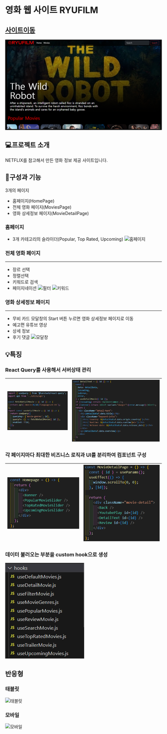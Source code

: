# 영화 웹 사이트 RYUFILM

## [사이트이동](https://ryufilm.netlify.app/)

![대표이미지](./images/ryuflix_representative.png)

## 💻프로젝트 소개

NETFLIX를 참고해서 만든 영화 정보 제공 사이트입니다.

## 📌구성과 기능

3개의 페이지

- 홈페이지(HomePage)
- 전체 영화 페이지(MoviesPage)
- 영화 상세정보 페이지(MovieDetailPage)

### 홈페이지

- 3개 카테고리의 슬라이더(Popular, Top Rated, Upcoming)
  ![홈페이지](./images/homepage.gif)

### 전체 영화 페이지

---

- 장르 선택
- 정렬선택
- 키워드로 검색
- 페이지네이션
  ![필터](./images/pc_moviespage1.gif)
  ![키워드](./images/pc_moviespage_search.gif)

### 영화 상세정보 페이지

---

- 무비 카드 모달창의 Start 버튼 누르면 영화 상세정보 페이지로 이동
- 예고편 유튜브 영상
- 상세 정보
- 후기 댓글
  ![모달창](./images/pc_moviedetailpage1.gif)
  <!-- ![예고편](./images/pc_moviedetailpage2.gif) -->

## 💡특징

### **React Query**를 사용해서 서버상태 관리

| ![react query](./images/react_query.png) | ![react query](./images/react_query2.png) |
| ---------------------------------------- | ----------------------------------------- |

### 각 페이지마다 최대한 비즈니스 로직과 UI를 분리하여 컴포넌트 구성

| ![홈페이지](./images/hompage_component.png) | ![상세페이지](./images/moviedetailpage_component.png) |
| ------------------------------------------- | ----------------------------------------------------- |

### 데이터 불러오는 부분을 custom hook으로 생성

![hooks](./images/hooks.png)

## 반응형

### 태블릿

![태블릿](./images/tablet_moviedetailpage2.gif)

### 모바일

![모바일](./images/mobile.gif)
